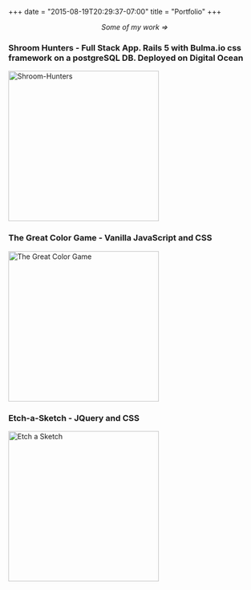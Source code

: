 +++
date = "2015-08-19T20:29:37-07:00"
title = "Portfolio"
+++

<p style="text-align: center; font-style: italic">Some of my work =></p>

### Shroom Hunters - Full Stack App. Rails 5 with Bulma.io css framework on a postgreSQL DB. Deployed on Digital Ocean
<a href="http://shroom-hunters.howlcode.com"><img src="/img/shroom-hunters-snapshot.png" alt="Shroom-Hunters" style="width: 300px; height: 300px" /></a>

### The Great Color Game - Vanilla JavaScript and CSS
<a href="https://howlcode.github.io/color_game/"><img src="/img/screencapture_color_game.png" alt="The Great Color Game" style="width: 300px; height: 300px;" /></a>

### Etch-a-Sketch - JQuery and CSS
<a href="https://howlcode.github.io/etch-a-sketch/"><img src="/img/screencapture_etch-a-sketch.png" alt="Etch a Sketch" style="width: 300px; height: 300px;" /></a>